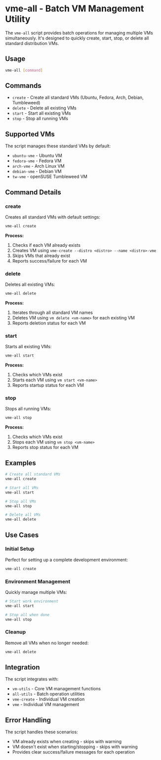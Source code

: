 # vme-all - Batch VM Management Utility

The `vme-all` script provides batch operations for managing multiple VMs simultaneously. It's designed to quickly create, start, stop, or delete all standard distribution VMs.

## Usage

```bash
vme-all [command]
```

## Commands

- `create` - Create all standard VMs (Ubuntu, Fedora, Arch, Debian, Tumbleweed)
- `delete` - Delete all existing VMs
- `start` - Start all existing VMs
- `stop` - Stop all running VMs

## Supported VMs

The script manages these standard VMs by default:
- `ubuntu-vme` - Ubuntu VM
- `fedora-vme` - Fedora VM
- `arch-vme` - Arch Linux VM
- `debian-vme` - Debian VM
- `tw-vme` - openSUSE Tumbleweed VM

## Command Details

### create
Creates all standard VMs with default settings:
```bash
vme-all create
```

**Process:**
1. Checks if each VM already exists
2. Creates VM using `vme-create --distro <distro> --name <distro>-vme`
3. Skips VMs that already exist
4. Reports success/failure for each VM

### delete
Deletes all existing VMs:
```bash
vme-all delete
```

**Process:**
1. Iterates through all standard VM names
2. Deletes VM using `vm delete <vm-name>` for each existing VM
3. Reports deletion status for each VM

### start
Starts all existing VMs:
```bash
vme-all start
```

**Process:**
1. Checks which VMs exist
2. Starts each VM using `vm start <vm-name>`
3. Reports startup status for each VM

### stop
Stops all running VMs:
```bash
vme-all stop
```

**Process:**
1. Checks which VMs exist
2. Stops each VM using `vm stop <vm-name>`
3. Reports stop status for each VM

## Examples

```bash
# Create all standard VMs
vme-all create

# Start all VMs
vme-all start

# Stop all VMs
vme-all stop

# Delete all VMs
vme-all delete
```

## Use Cases

### Initial Setup
Perfect for setting up a complete development environment:
```bash
vme-all create
```

### Environment Management
Quickly manage multiple VMs:
```bash
# Start work environment
vme-all start

# Stop all when done
vme-all stop
```

### Cleanup
Remove all VMs when no longer needed:
```bash
vme-all delete
```

## Integration

The script integrates with:
- `vm-utils` - Core VM management functions
- `all-utils` - Batch operation utilities
- `vme-create` - Individual VM creation
- `vme` - Individual VM management

## Error Handling

The script handles these scenarios:
- VM already exists when creating - skips with warning
- VM doesn't exist when starting/stopping - skips with warning
- Provides clear success/failure messages for each operation

